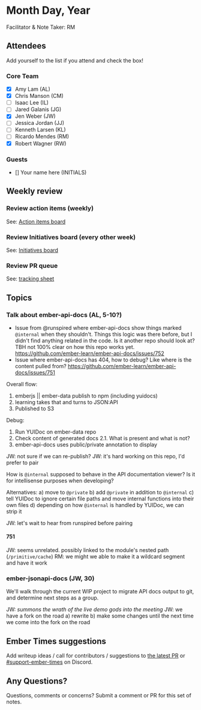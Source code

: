 # Month Day, Year

Facilitator & Note Taker: RM

## Attendees

Add yourself to the list if you attend and check the box!

### Core Team

- [x] Amy Lam (AL)
- [x] Chris Manson (CM)
- [ ] Isaac Lee (IL)
- [ ] Jared Galanis (JG)
- [x] Jen Weber (JW)
- [ ] Jessica Jordan (JJ)
- [ ] Kenneth Larsen (KL)
- [ ] Ricardo Mendes (RM)
- [x] Robert Wagner (RW)

### Guests

- [] Your name here (INITIALS)

## Weekly review

### Review action items (weekly)

See: [Action items board](https://github.com/orgs/ember-learn/projects/47)

### Review Initiatives board (every other week)

See: [Initiatives board](https://github.com/orgs/ember-learn/projects/33)

### Review PR queue

See: [tracking sheet](https://docs.google.com/spreadsheets/d/1sPyN9z9wZMpTNwqCfa6R9QSPZkIW4iQd-H4gZC7ILLk/edit#gid=2035777454)

## Topics

<!-- If you would like to add a topic to the agenda please add a suggestion to the PR using the following format: -->
### Talk about ember-api-docs (AL, 5-10?)

- Issue from @runspired where ember-api-docs show things marked `@internal` when they shouldn't. Things this logic was there before, but I didn't find anything related in the code. Is it another repo should look at? TBH not 100% clear on how this repo works yet. https://github.com/ember-learn/ember-api-docs/issues/752
- Issue where ember-api-docs has 404, how to debug? Like where is the content pulled from? https://github.com/ember-learn/ember-api-docs/issues/751

Overall flow:
1. emberjs || ember-data publish to npm (including yuidocs)
2. learning takes that and turns to JSON:API
3. Published to S3

Debug:
1. Run YUIDoc on ember-data repo
2. Check content of generated docs
2.1. What is present and what is not?
3. ember-api-docs uses public/private annotation to display

JW: not sure if we can re-publish?
JW: it's hard working on this repo, I'd prefer to pair

How is `@internal` supposed to behave in the API documentation viewer?
Is it for intellisense purposes when developing?

Alternatives:
a) move to `@private`
b) add `@private` in addition to `@internal`
c) tell YUIDoc to ignore certain file paths and move internal functions into their own files
d) depending on how `@internal` is handled by YUIDoc, we can strip it

JW: let's wait to hear from runspired before pairing

#### 751

JW: seems unrelated. possibly linked to the module's nested path (`/primitive/cache`)
RM: we might we able to make it a wildcard segment and have it work

### ember-jsonapi-docs (JW, 30)

We'll walk through the current WIP project to migrate API docs output to git, and determine next steps as a group.

JW: *summons the wrath of the live demo gods into the meeting*
JW: we have a fork on the road
a) rewrite
b) make some changes until the next time we come into the fork on the road

## Ember Times suggestions

Add writeup ideas / call for contributors / suggestions to [the latest PR](https://github.com/ember-learn/ember-blog/pulls?q=is%3Aopen+is%3Apr+label%3A%22%F0%9F%97%9E+embertimes%22%20or%20#support-ember-times) or [#support-ember-times](https://discordapp.com/channels/480462759797063690/485450546887786506) on Discord.

## Any Questions?

Questions, comments or concerns? Submit a comment or PR for this set of notes.

